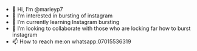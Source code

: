 - 👋 Hi, I’m @marleyp7
- 👀 I’m interested in bursting of instagram 
- 🌱 I’m currently learning Instagram bursting 
- 💞️ I’m looking to collaborate with those who are locking far how to burst instagram 
- 📫 How to reach me:on whatsapp:07015536319

<!---
marleyp7/marleyp7 is a ✨ special ✨ repository because its `README.md` (this file) appears on your GitHub profile.
You can click the Preview link to take a look at your changes.
--->
